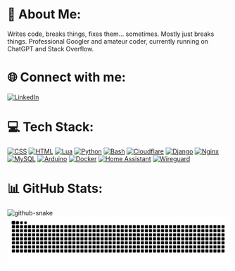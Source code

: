 # 💫 About Me:
Writes code, breaks things, fixes them… sometimes. Mostly just breaks things. Professional Googler and amateur coder, currently running on ChatGPT and Stack Overflow.

# 🌐 Connect with me:
[![LinkedIn](https://custom-icon-badges.demolab.com/badge/LinkedIn-0A66C2?logo=linkedin-white&logoColor=fff)](https://linkedin.com/in/AR-Jonker)

# 💻 Tech Stack:
[![CSS](https://img.shields.io/badge/CSS-639?logo=css&logoColor=fff)](#)
[![HTML](https://img.shields.io/badge/HTML-%23E34F26.svg?logo=html5&logoColor=white)](#)
[![Lua](https://img.shields.io/badge/Lua-%232C2D72.svg?logo=lua&logoColor=white)](#)
[![Python](https://img.shields.io/badge/Python-3776AB?logo=python&logoColor=ffdd54)](#)
[![Bash](https://img.shields.io/badge/Bash-4EAA25?logo=gnubash&logoColor=fff)](#)
[![Cloudflare](https://img.shields.io/badge/Cloudflare-F38020?logo=Cloudflare&logoColor=white)](#)
[![Django](https://img.shields.io/badge/Django-%23092E20.svg?logo=django&logoColor=white)](#)
[![Nginx](https://img.shields.io/badge/nginx-%23009639.svg?style=flat&logo=nginx&logoColor=white)](#)
[![MySQL](https://img.shields.io/badge/MySQL-4479A1?logo=mysql&logoColor=fff)](#)
[![Arduino](https://img.shields.io/badge/-Arduino-00979D?style=flat&logo=Arduino&logoColor=white)](#)
[![Docker](https://img.shields.io/badge/Docker-2496ED?logo=docker&logoColor=fff)](#)
[![Home Assistant](https://img.shields.io/badge/home%20assistant-%2341BDF5.svg?style=flat&logo=home-assistant&logoColor=white)](#)
[![Wireguard](https://img.shields.io/badge/wireguard-%2388171A.svg?style=flat&logo=wireguard&logoColor=white)](#)

# 📊 GitHub Stats:
<picture>
    <source media="(prefers-color-scheme: dark)" srcset="https://nirzak-streak-stats.vercel.app/?user=alexjonker&theme=dark&hide_border=true" />
    <source media="(prefers-color-scheme: light)" srcset="https://nirzak-streak-stats.vercel.app/?user=alexjonker&theme=light&hide_border=true" />
    <img alt="github-snake" src="https://nirzak-streak-stats.vercel.app/?user=alexjonker&theme=light&hide_border=true" />
</picture>



<picture>
    <source media="(prefers-color-scheme: dark)" srcset="https://raw.githubusercontent.com/alexjonker/alexjonker/output/github-snake-dark.svg" />
    <source media="(prefers-color-scheme: light)" srcset="https://raw.githubusercontent.com/alexjonker/alexjonker/output/github-snake.svg" />
    <img alt="github-snake" src="https://raw.githubusercontent.com/alexjonker/alexjonker/output/github-snake.svg" />
</picture>

